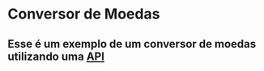 # Conversor de Moedas
## Esse é um exemplo de um conversor de moedas utilizando uma [API](https://free.currencyconverterapi.com/)